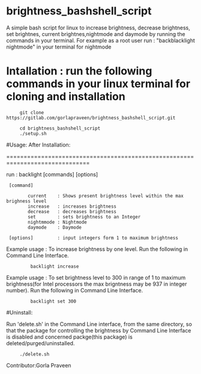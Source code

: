 # brightness_bashshell_script
A simple bash script for linux to increase brightness, decrease brightness, set brightnes, current brightnes,nightmode and daymode by running the commands in your terminal.
For example as a root user run : "backblacklight nightmode" in your terminal for nightmode


Intallation : run the following commands in your linux terminal for cloning and installation
===============================================================================

         git clone https://gitlab.com/gorlapraveen/brightness_bashshell_script.git

         cd brightness_bashshell_script
         ./setup.sh



#Usage: After Installation:

==============================================================================

run                : backlight [commands] [options] 

     [command]

            current    : Shows present brightness level within the max brighness level
            increase   : increases brightness
            decrease   : decreases brightness 
            set        : sets brightness to an Integer
            nightmmode : Nightmode
            daymode    : Daymode

     [options]         : input integers form 1 to maximum brightness

Example usage :  To increase brightness by one level. Run the following in Command Line Interface.

             backlight increase

Example usage : To set brightness level to 300 in range of 1 to maximum brightness(for Intel processors the max brigntness may be 937 in integer number). Run the following in Command Line Interface.

             backlight set 300 


#Uninstall:

Run 'delete.sh' in the Command Line interface, from the same directory, so that the package for controlling the brightness by Command Line Interface is disabled and concerned packge(this package) is deleted/purged/uninstalled. 
         
         ./delete.sh

Contributor:Gorla Praveen


